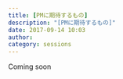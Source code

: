 ```yaml
---
title: [PMに期待するもの]
description: "[PMに期待するもの]"
date: 2017-09-14 10:03
author:
category: sessions
---
```

Coming soon
